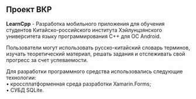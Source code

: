 ## Проект ВКР

**LearnCpp** - Разработка мобильного приложения для обучения студентов Китайско-российского института Хэйлунцзянского университета языку программирования C++ для ОС Android.<br/>

Пользователи могут использовать русско-китайский словарь терминов, изучать теоретический материал, решать задания и отслеживать свой прогресс за счет успеваемости.</br>

Для разработки программного средства использовались следующие технологии:<br/>
•	кроссплатформенная среда разработки Xamarin.Forms;<br/>
•	СУБД SQLite.
